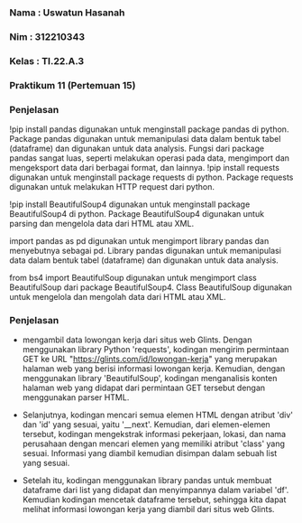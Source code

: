 ### Nama  : Uswatun Hasanah
### Nim   : 312210343
### Kelas : TI.22.A.3
### Praktikum 11 (Pertemuan 15)

### Penjelasan

!pip install pandas digunakan untuk menginstall package pandas di python. Package pandas digunakan untuk memanipulasi data dalam bentuk tabel (dataframe) 
dan digunakan untuk data analysis. Fungsi dari package pandas sangat luas, seperti melakukan operasi pada data, mengimport dan mengeksport data dari berbagai format,
dan lainnya. !pip install requests digunakan untuk menginstall package requests di python. Package requests digunakan untuk melakukan HTTP request dari python.

!pip install BeautifulSoup4 digunakan untuk menginstall package BeautifulSoup4 di python. Package BeautifulSoup4 digunakan untuk parsing dan
mengelola data dari HTML atau XML.

import pandas as pd digunakan untuk mengimport library pandas dan menyebutnya sebagai pd. Library pandas digunakan untuk memanipulasi data
dalam bentuk tabel (dataframe) dan digunakan untuk data analysis.

from bs4 import BeautifulSoup digunakan untuk mengimport class BeautifulSoup dari package BeautifulSoup4. Class BeautifulSoup digunakan untuk 
mengelola dan mengolah data dari HTML atau XML.



### Penjelasan

- mengambil data lowongan kerja dari situs web Glints. Dengan menggunakan library Python 'requests',
kodingan mengirim permintaan GET ke URL "https://glints.com/id/lowongan-kerja" yang merupakan halaman web yang berisi
informasi lowongan kerja. 
Kemudian, dengan menggunakan library 'BeautifulSoup', kodingan menganalisis konten halaman web yang didapat dari permintaan GET tersebut dengan menggunakan parser HTML.

- Selanjutnya, kodingan mencari semua elemen HTML dengan atribut 'div' dan 'id' yang sesuai, yaitu '__next'. Kemudian, dari elemen-elemen tersebut, 
kodingan mengekstrak informasi pekerjaan, lokasi, dan nama perusahaan dengan mencari elemen yang memiliki atribut 'class' yang sesuai. 
Informasi yang diambil kemudian disimpan dalam sebuah list yang sesuai.

- Setelah itu, kodingan menggunakan library pandas untuk membuat dataframe dari list yang didapat dan menyimpannya dalam variabel 'df'. 
Kemudian kodingan mencetak dataframe tersebut, sehingga kita dapat melihat informasi lowongan kerja yang diambil dari situs web Glints.
